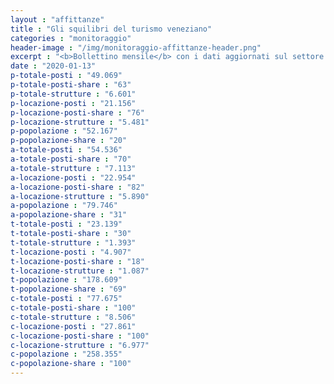 ```yaml
---
layout : "affittanze"
title : "Gli squilibri del turismo veneziano"
categories : "monitoraggio"
header-image : "/img/monitoraggio-affittanze-header.png"
excerpt : "<b>Bollettino mensile</b> con i dati aggiornati sul settore ricettivo alberghiero ed extra-alberghiero. confrontati con quelli sulla popolazione. Scopri. attraverso grafici e mappe interattive. le dinamiche di squilibrio che sottraggono abitazioni residenziali in favore del settore turistico."
date : "2020-01-13"
p-totale-posti : "49.069"
p-totale-posti-share : "63"
p-totale-strutture : "6.601"
p-locazione-posti : "21.156"
p-locazione-posti-share : "76"
p-locazione-strutture : "5.481"
p-popolazione : "52.167"
p-popolazione-share : "20"
a-totale-posti : "54.536"
a-totale-posti-share : "70"
a-totale-strutture : "7.113"
a-locazione-posti : "22.954"
a-locazione-posti-share : "82"
a-locazione-strutture : "5.890"
a-popolazione : "79.746"
a-popolazione-share : "31"
t-totale-posti : "23.139"
t-totale-posti-share : "30"
t-totale-strutture : "1.393"
t-locazione-posti : "4.907"
t-locazione-posti-share : "18"
t-locazione-strutture : "1.087"
t-popolazione : "178.609"
t-popolazione-share : "69"
c-totale-posti : "77.675"
c-totale-posti-share : "100"
c-totale-strutture : "8.506"
c-locazione-posti : "27.861"
c-locazione-posti-share : "100"
c-locazione-strutture : "6.977"
c-popolazione : "258.355"
c-popolazione-share : "100"
---
```


